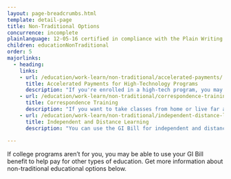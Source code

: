 ```yaml
---
layout: page-breadcrumbs.html
template: detail-page
title: Non-Traditional Options
concurrence: incomplete
plainlanguage: 12-05-16 certified in compliance with the Plain Writing Act
children: educationNonTraditional
order: 5
majorlinks:
  - heading:
    links:
    - url: /education/work-learn/non-traditional/accelerated-payments/
      title: Accelerated Payments for High-Technology Programs
      description: "If you're enrolled in a high-tech program, you may be able to get a lump-sum payment to cover the costs for these courses."
    - url: /education/work-learn/non-traditional/correspondence-training/
      title: Correspondence Training
      description: "If you want to take classes from home or live far away from any schools, doing coursework by mail might be a good option for you."
    - url: /education/work-learn/non-traditional/independent-distance-learning/
      title: Independent and Distance Learning
      description: "You can use the GI Bill for independent and distance learning online."
   
---
```


<div class="va-introtext">

If college programs aren’t for you, you may be able to use your GI Bill benefit to help pay for other types of education. Get more information about non-traditional educational options below. 

</div>

